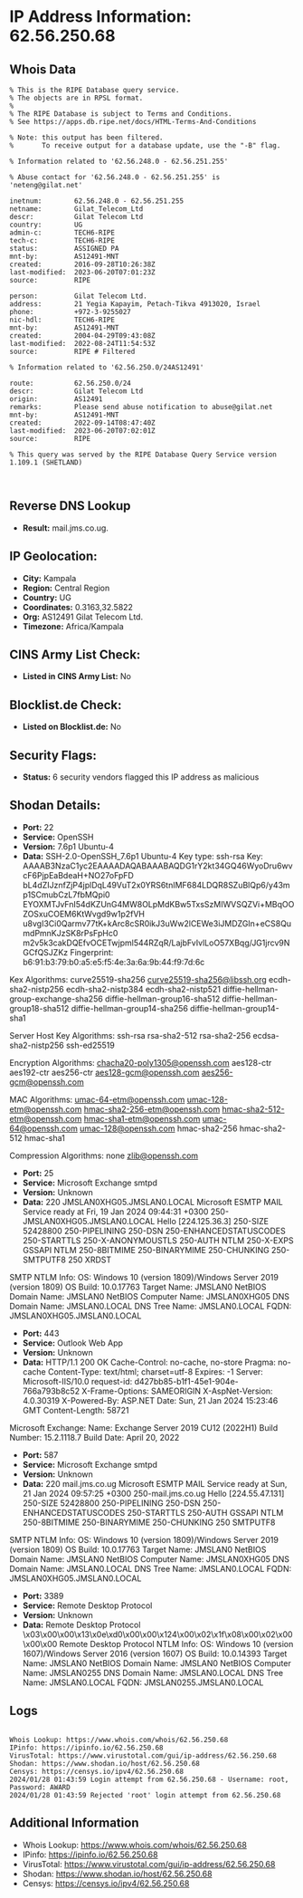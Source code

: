 # IP Address Information: 62.56.250.68

## Whois Data
```
% This is the RIPE Database query service.
% The objects are in RPSL format.
%
% The RIPE Database is subject to Terms and Conditions.
% See https://apps.db.ripe.net/docs/HTML-Terms-And-Conditions

% Note: this output has been filtered.
%       To receive output for a database update, use the "-B" flag.

% Information related to '62.56.248.0 - 62.56.251.255'

% Abuse contact for '62.56.248.0 - 62.56.251.255' is 'neteng@gilat.net'

inetnum:        62.56.248.0 - 62.56.251.255
netname:        Gilat_Telecom_Ltd
descr:          Gilat Telecom Ltd
country:        UG
admin-c:        TECH6-RIPE
tech-c:         TECH6-RIPE
status:         ASSIGNED PA
mnt-by:         AS12491-MNT
created:        2016-09-28T10:26:38Z
last-modified:  2023-06-20T07:01:23Z
source:         RIPE

person:         Gilat Telecom Ltd.
address:        21 Yegia Kapayim, Petach-Tikva 4913020, Israel
phone:          +972-3-9255027
nic-hdl:        TECH6-RIPE
mnt-by:         AS12491-MNT
created:        2004-04-29T09:43:08Z
last-modified:  2022-08-24T11:54:53Z
source:         RIPE # Filtered

% Information related to '62.56.250.0/24AS12491'

route:          62.56.250.0/24
descr:          Gilat Telecom Ltd
origin:         AS12491
remarks:        Please send abuse notification to abuse@gilat.net
mnt-by:         AS12491-MNT
created:        2022-09-14T08:47:40Z
last-modified:  2023-06-20T07:02:01Z
source:         RIPE

% This query was served by the RIPE Database Query Service version 1.109.1 (SHETLAND)



```
## Reverse DNS Lookup
- **Result:** mail.jms.co.ug.

## IP Geolocation:
- **City:** Kampala
- **Region:** Central Region
- **Country:** UG
- **Coordinates:** 0.3163,32.5822
- **Org:** AS12491 Gilat Telecom Ltd.
- **Timezone:** Africa/Kampala

## CINS Army List Check:
- **Listed in CINS Army List:** 
No

## Blocklist.de Check:
- **Listed on Blocklist.de:** 
No

## Security Flags:
- **Status:** 6 security vendors flagged this IP address as malicious

## Shodan Details:
- **Port:** 22
- **Service:** OpenSSH
- **Version:** 7.6p1 Ubuntu-4
- **Data:** SSH-2.0-OpenSSH_7.6p1 Ubuntu-4
Key type: ssh-rsa
Key: AAAAB3NzaC1yc2EAAAADAQABAAABAQDG1rY2kt34GQ46WyoDru6wvcF6PjpEaBdeaH+NO27oFpFD
bL4dZIJznfZjP4jplDqL49VuT2x0YRS6tnIMF684LDQR8SZuBlQp6/y43mp1SCmubCzL7fbMQpi0
EYOXMTJvFnI54dKZUnG4MW8OLpMdKBw5TxsSzMIWVSQZVi+MBqOOZOSxuCOEM6KtWvgd9w1p2fVH
u8vgI3Ci0Qarmv77tK+kArc8cSR0ikJ3uWw2lCEWe3iJMDZGIn+eCS8QumdPmnKJzSK8rPsFpHc0
m2v5k3cakDQEfvOCETwjpml544RZqR/LajbFvIvlLoO57XBqg/JG1jrcv9NGCfQSJZKz
Fingerprint: b6:91:b3:79:b0:a5:e5:f5:4e:3a:6a:9b:44:f9:7d:6c

Kex Algorithms:
	curve25519-sha256
	curve25519-sha256@libssh.org
	ecdh-sha2-nistp256
	ecdh-sha2-nistp384
	ecdh-sha2-nistp521
	diffie-hellman-group-exchange-sha256
	diffie-hellman-group16-sha512
	diffie-hellman-group18-sha512
	diffie-hellman-group14-sha256
	diffie-hellman-group14-sha1

Server Host Key Algorithms:
	ssh-rsa
	rsa-sha2-512
	rsa-sha2-256
	ecdsa-sha2-nistp256
	ssh-ed25519

Encryption Algorithms:
	chacha20-poly1305@openssh.com
	aes128-ctr
	aes192-ctr
	aes256-ctr
	aes128-gcm@openssh.com
	aes256-gcm@openssh.com

MAC Algorithms:
	umac-64-etm@openssh.com
	umac-128-etm@openssh.com
	hmac-sha2-256-etm@openssh.com
	hmac-sha2-512-etm@openssh.com
	hmac-sha1-etm@openssh.com
	umac-64@openssh.com
	umac-128@openssh.com
	hmac-sha2-256
	hmac-sha2-512
	hmac-sha1

Compression Algorithms:
	none
	zlib@openssh.com


- **Port:** 25
- **Service:** Microsoft Exchange smtpd
- **Version:** Unknown
- **Data:** 220 JMSLAN0XHG05.JMSLAN0.LOCAL Microsoft ESMTP MAIL Service ready at Fri, 19 Jan 2024 09:44:31 +0300
250-JMSLAN0XHG05.JMSLAN0.LOCAL Hello [224.125.36.3]
250-SIZE 52428800
250-PIPELINING
250-DSN
250-ENHANCEDSTATUSCODES
250-STARTTLS
250-X-ANONYMOUSTLS
250-AUTH NTLM
250-X-EXPS GSSAPI NTLM
250-8BITMIME
250-BINARYMIME
250-CHUNKING
250-SMTPUTF8
250 XRDST

SMTP NTLM Info:
  OS: Windows 10 (version 1809)/Windows Server 2019 (version 1809)
  OS Build: 10.0.17763
  Target Name: JMSLAN0
  NetBIOS Domain Name: JMSLAN0
  NetBIOS Computer Name: JMSLAN0XHG05
  DNS Domain Name: JMSLAN0.LOCAL
  DNS Tree Name: JMSLAN0.LOCAL
  FQDN: JMSLAN0XHG05.JMSLAN0.LOCAL


- **Port:** 443
- **Service:** Outlook Web App
- **Version:** Unknown
- **Data:** HTTP/1.1 200 OK
Cache-Control: no-cache, no-store
Pragma: no-cache
Content-Type: text/html; charset=utf-8
Expires: -1
Server: Microsoft-IIS/10.0
request-id: d427bb85-b1f1-45e1-904e-766a793b8c52
X-Frame-Options: SAMEORIGIN
X-AspNet-Version: 4.0.30319
X-Powered-By: ASP.NET
Date: Sun, 21 Jan 2024 15:23:46 GMT
Content-Length: 58721


Microsoft Exchange:
  Name: Exchange Server 2019 CU12 (2022H1)
  Build Number: 15.2.1118.7
  Build Date: April 20, 2022


- **Port:** 587
- **Service:** Microsoft Exchange smtpd
- **Version:** Unknown
- **Data:** 220 mail.jms.co.ug Microsoft ESMTP MAIL Service ready at Sun, 21 Jan 2024 09:57:25 +0300
250-mail.jms.co.ug Hello [224.55.47.131]
250-SIZE 52428800
250-PIPELINING
250-DSN
250-ENHANCEDSTATUSCODES
250-STARTTLS
250-AUTH GSSAPI NTLM
250-8BITMIME
250-BINARYMIME
250-CHUNKING
250 SMTPUTF8

SMTP NTLM Info:
  OS: Windows 10 (version 1809)/Windows Server 2019 (version 1809)
  OS Build: 10.0.17763
  Target Name: JMSLAN0
  NetBIOS Domain Name: JMSLAN0
  NetBIOS Computer Name: JMSLAN0XHG05
  DNS Domain Name: JMSLAN0.LOCAL
  DNS Tree Name: JMSLAN0.LOCAL
  FQDN: JMSLAN0XHG05.JMSLAN0.LOCAL


- **Port:** 3389
- **Service:** Remote Desktop Protocol
- **Version:** Unknown
- **Data:** Remote Desktop Protocol
\x03\x00\x00\x13\x0e\xd0\x00\x00\x124\x00\x02\x1f\x08\x00\x02\x00\x00\x00
Remote Desktop Protocol NTLM Info:
  OS: Windows 10 (version 1607)/Windows Server 2016 (version 1607)
  OS Build: 10.0.14393
  Target Name: JMSLAN0
  NetBIOS Domain Name: JMSLAN0
  NetBIOS Computer Name: JMSLAN0255
  DNS Domain Name: JMSLAN0.LOCAL
  DNS Tree Name: JMSLAN0.LOCAL
  FQDN: JMSLAN0255.JMSLAN0.LOCAL

## Logs
```

Whois Lookup: https://www.whois.com/whois/62.56.250.68
IPinfo: https://ipinfo.io/62.56.250.68
VirusTotal: https://www.virustotal.com/gui/ip-address/62.56.250.68
Shodan: https://www.shodan.io/host/62.56.250.68
Censys: https://censys.io/ipv4/62.56.250.68
2024/01/28 01:43:59 Login attempt from 62.56.250.68 - Username: root, Password: AWARD
2024/01/28 01:43:59 Rejected 'root' login attempt from 62.56.250.68

```
## Additional Information
- Whois Lookup: https://www.whois.com/whois/62.56.250.68
- IPinfo: https://ipinfo.io/62.56.250.68
- VirusTotal: https://www.virustotal.com/gui/ip-address/62.56.250.68
- Shodan: https://www.shodan.io/host/62.56.250.68
- Censys: https://censys.io/ipv4/62.56.250.68

